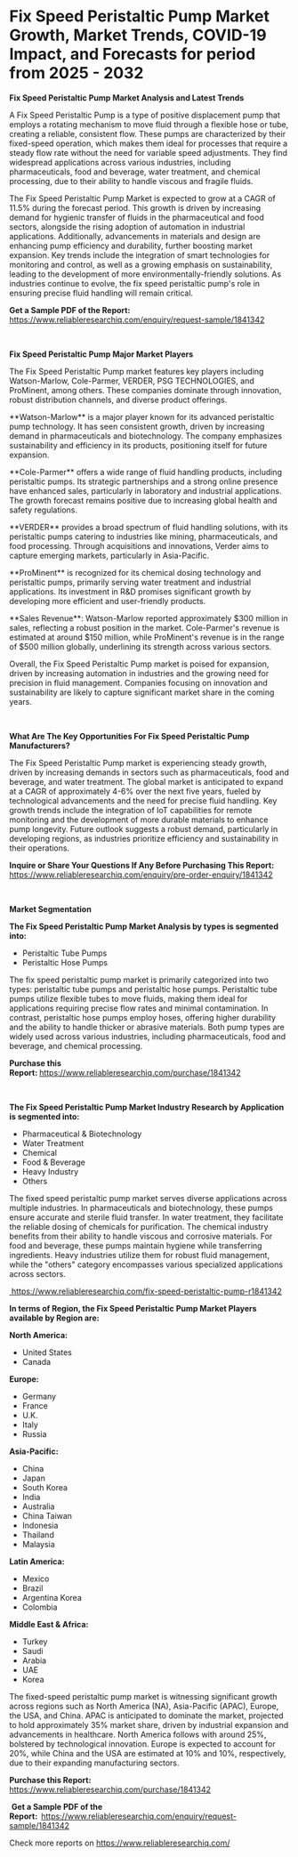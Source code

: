 <p><h1>Fix Speed Peristaltic Pump Market Growth, Market Trends, COVID-19 Impact, and Forecasts for period from 2025 - 2032</h1></p><p><strong>Fix Speed Peristaltic Pump Market Analysis and Latest Trends</strong></p>
<p><p>A Fix Speed Peristaltic Pump is a type of positive displacement pump that employs a rotating mechanism to move fluid through a flexible hose or tube, creating a reliable, consistent flow. These pumps are characterized by their fixed-speed operation, which makes them ideal for processes that require a steady flow rate without the need for variable speed adjustments. They find widespread applications across various industries, including pharmaceuticals, food and beverage, water treatment, and chemical processing, due to their ability to handle viscous and fragile fluids.</p><p>The Fix Speed Peristaltic Pump Market is expected to grow at a CAGR of 11.5% during the forecast period. This growth is driven by increasing demand for hygienic transfer of fluids in the pharmaceutical and food sectors, alongside the rising adoption of automation in industrial applications. Additionally, advancements in materials and design are enhancing pump efficiency and durability, further boosting market expansion. Key trends include the integration of smart technologies for monitoring and control, as well as a growing emphasis on sustainability, leading to the development of more environmentally-friendly solutions. As industries continue to evolve, the fix speed peristaltic pump's role in ensuring precise fluid handling will remain critical.</p></p>
<p><strong>Get a Sample PDF of the Report:&nbsp;</strong> <a href="https://www.reliableresearchiq.com/enquiry/request-sample/1841342?utm_campaign=3202&utm_medium=2&utm_source=Github&utm_content=ia&utm_term=12042025&utm_id=fix-speed-peristaltic-pump">https://www.reliableresearchiq.com/enquiry/request-sample/1841342</a></p>
<p>&nbsp;</p>
<p><strong>Fix Speed Peristaltic Pump Major Market Players</strong></p>
<p><p>The Fix Speed Peristaltic Pump market features key players including Watson-Marlow, Cole-Parmer, VERDER, PSG TECHNOLOGIES, and ProMinent, among others. These companies dominate through innovation, robust distribution channels, and diverse product offerings.</p><p>**Watson-Marlow** is a major player known for its advanced peristaltic pump technology. It has seen consistent growth, driven by increasing demand in pharmaceuticals and biotechnology. The company emphasizes sustainability and efficiency in its products, positioning itself for future expansion.</p><p>**Cole-Parmer** offers a wide range of fluid handling products, including peristaltic pumps. Its strategic partnerships and a strong online presence have enhanced sales, particularly in laboratory and industrial applications. The growth forecast remains positive due to increasing global health and safety regulations.</p><p>**VERDER** provides a broad spectrum of fluid handling solutions, with its peristaltic pumps catering to industries like mining, pharmaceuticals, and food processing. Through acquisitions and innovations, Verder aims to capture emerging markets, particularly in Asia-Pacific.</p><p>**ProMinent** is recognized for its chemical dosing technology and peristaltic pumps, primarily serving water treatment and industrial applications. Its investment in R&D promises significant growth by developing more efficient and user-friendly products.</p><p>**Sales Revenue**: Watson-Marlow reported approximately $300 million in sales, reflecting a robust position in the market. Cole-Parmer's revenue is estimated at around $150 million, while ProMinent's revenue is in the range of $500 million globally, underlining its strength across various sectors.</p><p>Overall, the Fix Speed Peristaltic Pump market is poised for expansion, driven by increasing automation in industries and the growing need for precision in fluid management. Companies focusing on innovation and sustainability are likely to capture significant market share in the coming years.</p></p>
<p>&nbsp;</p>
<p><strong>What Are The Key Opportunities For Fix Speed Peristaltic Pump Manufacturers?</strong></p>
<p><p>The Fix Speed Peristaltic Pump market is experiencing steady growth, driven by increasing demands in sectors such as pharmaceuticals, food and beverage, and water treatment. The global market is anticipated to expand at a CAGR of approximately 4-6% over the next five years, fueled by technological advancements and the need for precise fluid handling. Key growth trends include the integration of IoT capabilities for remote monitoring and the development of more durable materials to enhance pump longevity. Future outlook suggests a robust demand, particularly in developing regions, as industries prioritize efficiency and sustainability in their operations.</p></p>
<p><strong>Inquire or Share Your Questions If Any Before Purchasing This Report:</strong> <a href="https://www.reliableresearchiq.com/enquiry/pre-order-enquiry/1841342?utm_campaign=3202&utm_medium=2&utm_source=Github&utm_content=ia&utm_term=12042025&utm_id=fix-speed-peristaltic-pump">https://www.reliableresearchiq.com/enquiry/pre-order-enquiry/1841342</a></p>
<p>&nbsp;</p>
<p><strong>Market Segmentation</strong></p>
<p><strong>The Fix Speed Peristaltic Pump Market Analysis by types is segmented into:</strong></p>
<p><ul><li>Peristaltic Tube Pumps</li><li>Peristaltic Hose Pumps</li></ul></p>
<p><p>The fix speed peristaltic pump market is primarily categorized into two types: peristaltic tube pumps and peristaltic hose pumps. Peristaltic tube pumps utilize flexible tubes to move fluids, making them ideal for applications requiring precise flow rates and minimal contamination. In contrast, peristaltic hose pumps employ hoses, offering higher durability and the ability to handle thicker or abrasive materials. Both pump types are widely used across various industries, including pharmaceuticals, food and beverage, and chemical processing.</p></p>
<p><strong>Purchase this Report:&nbsp;</strong><a href="https://www.reliableresearchiq.com/purchase/1841342?utm_campaign=3202&utm_medium=2&utm_source=Github&utm_content=ia&utm_term=12042025&utm_id=fix-speed-peristaltic-pump">https://www.reliableresearchiq.com/purchase/1841342</a></p>
<p>&nbsp;</p>
<p><strong>The Fix Speed Peristaltic Pump Market Industry Research by Application is segmented into:</strong></p>
<p><ul><li>Pharmaceutical & Biotechnology</li><li>Water Treatment</li><li>Chemical</li><li>Food & Beverage</li><li>Heavy Industry</li><li>Others</li></ul></p>
<p><p>The fixed speed peristaltic pump market serves diverse applications across multiple industries. In pharmaceuticals and biotechnology, these pumps ensure accurate and sterile fluid transfer. In water treatment, they facilitate the reliable dosing of chemicals for purification. The chemical industry benefits from their ability to handle viscous and corrosive materials. For food and beverage, these pumps maintain hygiene while transferring ingredients. Heavy industries utilize them for robust fluid management, while the "others" category encompasses various specialized applications across sectors.</p></p>
<p><a href="https://www.reliableresearchiq.com/fix-speed-peristaltic-pump-r1841342?utm_campaign=3202&utm_medium=2&utm_source=Github&utm_content=ia&utm_term=12042025&utm_id=fix-speed-peristaltic-pump">&nbsp;https://www.reliableresearchiq.com/fix-speed-peristaltic-pump-r1841342</a></p>
<p><strong>In terms of Region, the Fix Speed Peristaltic Pump Market Players available by Region are:</strong></p>
<p>
    <p> <strong> North America: </strong>
        <ul>
            <li>United States</li>
            <li>Canada</li>
        </ul>
        </p> 
    <p> <strong> Europe: </strong>
        <ul>
            <li>Germany</li>
            <li>France</li>
            <li>U.K.</li>
            <li>Italy</li>
            <li>Russia</li>
        </ul>
        </p> 
    <p> <strong> Asia-Pacific: </strong>
        <ul>
            <li>China</li>
            <li>Japan</li>
            <li>South Korea</li>
            <li>India</li>
            <li>Australia</li>
            <li>China Taiwan</li>
            <li>Indonesia</li>
            <li>Thailand</li>
            <li>Malaysia</li>
        </ul>
        </p> 
    <p> <strong> Latin America: </strong>
        <ul>
            <li>Mexico</li>
            <li>Brazil</li>
            <li>Argentina Korea</li>
            <li>Colombia</li>
        </ul>
        </p> 
    <p> <strong> Middle East & Africa: </strong>
        <ul>
            <li>Turkey</li>
            <li>Saudi</li>
            <li>Arabia</li>
            <li>UAE</li>
            <li>Korea</li>
        </ul>
    </p>
    </p>
<p><p>The fixed-speed peristaltic pump market is witnessing significant growth across regions such as North America (NA), Asia-Pacific (APAC), Europe, the USA, and China. APAC is anticipated to dominate the market, projected to hold approximately 35% market share, driven by industrial expansion and advancements in healthcare. North America follows with around 25%, bolstered by technological innovation. Europe is expected to account for 20%, while China and the USA are estimated at 10% and 10%, respectively, due to their expanding manufacturing sectors.</p></p>
<p><strong>Purchase this Report: </strong><a href="https://www.reliableresearchiq.com/purchase/1841342?utm_campaign=3202&utm_medium=2&utm_source=Github&utm_content=ia&utm_term=12042025&utm_id=fix-speed-peristaltic-pump">https://www.reliableresearchiq.com/purchase/1841342</a></p>
<p>&nbsp;<strong>Get a Sample PDF of the Report:&nbsp;&nbsp;</strong><a href="https://www.reliableresearchiq.com/enquiry/request-sample/1841342?utm_campaign=3202&utm_medium=2&utm_source=Github&utm_content=ia&utm_term=12042025&utm_id=fix-speed-peristaltic-pump">https://www.reliableresearchiq.com/enquiry/request-sample/1841342</a></p>
<p><strong></strong></p>
<p>Check more reports on <a href="https://www.reliableresearchiq.com/?utm_campaign=3202&utm_medium=2&utm_source=Github&utm_content=ia&utm_term=12042025&utm_id=fix-speed-peristaltic-pump">https://www.reliableresearchiq.com/</a></p>